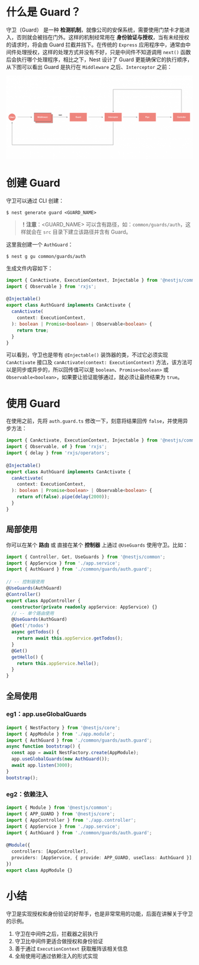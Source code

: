 # 什么是 Guard？

守卫（Guard） 是一种 **检测机制**，就像公司的安保系统，需要使用门禁卡才能进入，否则就会被挡在门外。这样的机制经常用在 **身份验证与授权**，当有未经授权的请求时，将会由 Guard 拦截并挡下。在传统的 `Express` 应用程序中，通常由中间件处理授权，这样的处理方式并没有不好，只是中间件不知道调用 `next()` 函数后会执行哪个处理程序，相比之下，Nest 设计了 Guard 更能确保它的执行顺序，从下图可以看出 Guard 是执行在 `Middleware` 之后、`Interceptor` 之前：

![](./IMGS/20119338I9fRZRXtaj.png)

# 创建 Guard

守卫可以通过 CLI  创建：

```shell
$ nest generate guard <GUARD_NAME>
```

> **！注意**：<GUARD_NAME> 可以含有路径，如：`common/guards/auth`，这样就会在 `src` 目录下建立该路径并含有 Guard。

这里我创建一个 `AuthGuard`：

```shell
$ nest g gu common/guards/auth
```

生成文件内容如下：

```typescript
import { CanActivate, ExecutionContext, Injectable } from '@nestjs/common';
import { Observable } from 'rxjs';

@Injectable()
export class AuthGuard implements CanActivate {
  canActivate(
    context: ExecutionContext,
  ): boolean | Promise<boolean> | Observable<boolean> {
    return true;
  }
}
```

可以看到，守卫也是带有 `@Injectable()` 装饰器的类，不过它必须实现 `CanActivate` 接口及 `canActivate(context: ExecutionContext)` 方法，该方法可以是同步或异步的，所以回传值可以是 `boolean`、`Promise<boolean>` 或 `Observable<boolean>`，如果要让验证能够通过，就必须让最终结果为 `true`。

# 使用 Guard

在使用之前，先将 `auth.guard.ts` 修改一下，刻意将结果回传 `false`，并使用异步方法：

```typescript
import { CanActivate, ExecutionContext, Injectable } from '@nestjs/common';
import { Observable, of } from 'rxjs';
import { delay } from 'rxjs/operators';

@Injectable()
export class AuthGuard implements CanActivate {
  canActivate(
    context: ExecutionContext,
  ): boolean | Promise<boolean> | Observable<boolean> {
    return of(false).pipe(delay(2000));
  }
}
```

## 局部使用

你可以在某个 **路由** 或 直接在某个 **控制器** 上通过 `@UseGuards` 使用守卫。比如：

```typescript
import { Controller, Get, UseGuards } from '@nestjs/common';
import { AppService } from './app.service';
import { AuthGuard } from './common/guards/auth.guard';

// -- 控制器使用
@UseGuards(AuthGuard)
@Controller()
export class AppController {
  constructor(private readonly appService: AppService) {}
  // -- 单个路由使用
  @UseGuards(AuthGuard)
  @Get('/todos')
  async getTodos() {
    return await this.appService.getTodos();
  }
  @Get()
  getHello() {
    return this.appService.hello();
  }
}
```

## 全局使用

### eg1：app.useGlobalGuards

```typescript
import { NestFactory } from '@nestjs/core';
import { AppModule } from './app.module';
import { AuthGuard } from './common/guards/auth.guard';
async function bootstrap() {
  const app = await NestFactory.create(AppModule);
  app.useGlobalGuards(new AuthGuard());
  await app.listen(3000);
}
bootstrap();
```

### eg2：依赖注入

```typescript
import { Module } from '@nestjs/common';
import { APP_GUARD } from '@nestjs/core';
import { AppController } from './app.controller';
import { AppService } from './app.service';
import { AuthGuard } from './common/guards/auth.guard';

@Module({
  controllers: [AppController],
  providers: [AppService, { provide: APP_GUARD, useClass: AuthGuard }],
})
export class AppModule {}
```

# 小结

守卫是实现授权和身份验证的好帮手，也是非常常用的功能，后面在讲解关于守卫的示例。

1. 守卫在中间件之后，拦截器之前执行
2. 守卫比中间件更适合做授权和身份验证
3. 善于通过 `ExecutionContext` 获取雁阵该相关信息
4. 全局使用可通过依赖注入的形式实现

